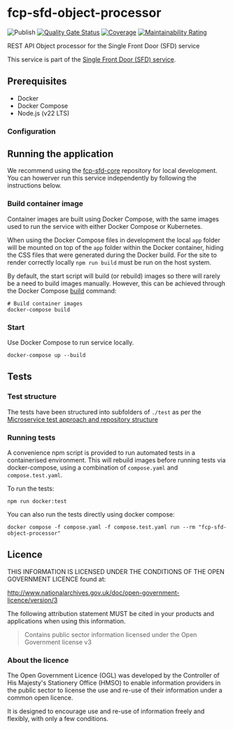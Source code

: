 # fcp-sfd-object-processor
![Publish](https://github.com/defra/fcp-sfd-object-processor/actions/workflows/publish.yml/badge.svg)
[![Quality Gate Status](https://sonarcloud.io/api/project_badges/measure?project=DEFRA_fcp-sfd-object-processor&metric=alert_status)](https://sonarcloud.io/summary/new_code?id=DEFRA_fcp-sfd-object-processor)
[![Coverage](https://sonarcloud.io/api/project_badges/measure?project=DEFRA_fcp-sfd-object-processor&metric=coverage)](https://sonarcloud.io/summary/new_code?id=DEFRA_fcp-sfd-object-processor)
[![Maintainability Rating](https://sonarcloud.io/api/project_badges/measure?project=DEFRA_fcp-sfd-object-processor&metric=sqale_rating)](https://sonarcloud.io/summary/new_code?id=DEFRA_fcp-sfd-object-processor)

REST API Object processor for the Single Front Door (SFD) service

This service is part of the [Single Front Door (SFD) service](https://github.com/DEFRA/fcp-sfd-core).

## Prerequisites
- Docker
- Docker Compose
- Node.js (v22 LTS)

### Configuration

## Running the application

We recommend using the [fcp-sfd-core](https://github.com/DEFRA/fcp-sfd-core) repository for local development. You can howerver run this service independently by following the instructions below.

### Build container image

Container images are built using Docker Compose, with the same images used to run the service with either Docker Compose or Kubernetes.

When using the Docker Compose files in development the local `app` folder will
be mounted on top of the `app` folder within the Docker container, hiding the CSS files that were generated during the Docker build.  For the site to render correctly locally `npm run build` must be run on the host system.


By default, the start script will build (or rebuild) images so there will
rarely be a need to build images manually. However, this can be achieved
through the Docker Compose
[build](https://docs.docker.com/compose/reference/build/) command:
```
# Build container images
docker-compose build
```

### Start

Use Docker Compose to run service locally.

```
docker-compose up --build
```

## Tests

### Test structure

The tests have been structured into subfolders of `./test` as per the
[Microservice test approach and repository structure](https://eaflood.atlassian.net/wiki/spaces/FPS/pages/1845396477/Microservice+test+approach+and+repository+structure)

### Running tests

A convenience npm script is provided to run automated tests in a containerised
environment. This will rebuild images before running tests via docker-compose,
using a combination of `compose.yaml` and `compose.test.yaml`.

To run the tests:
```
npm run docker:test
```

You can also run the tests directly using docker compose:
```
docker compose -f compose.yaml -f compose.test.yaml run --rm "fcp-sfd-object-processor"
```

## Licence

THIS INFORMATION IS LICENSED UNDER THE CONDITIONS OF THE OPEN GOVERNMENT LICENCE found at:

<http://www.nationalarchives.gov.uk/doc/open-government-licence/version/3>

The following attribution statement MUST be cited in your products and applications when using this information.

> Contains public sector information licensed under the Open Government license v3

### About the licence

The Open Government Licence (OGL) was developed by the Controller of His Majesty's Stationery Office (HMSO) to enable information providers in the public sector to license the use and re-use of their information under a common open licence.

It is designed to encourage use and re-use of information freely and flexibly, with only a few conditions.